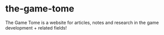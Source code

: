 # the-game-tome
The Game Tome is a website for articles, notes and research in the game development + related fields!
